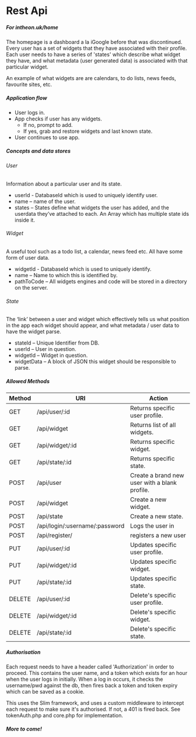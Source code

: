 # Rest Api 
##### For intheon.uk/home #####

The homepage is a dashboard a la iGoogle before that was discontinued. Every user has a set of widgets that they have associated with their profile. Each user needs to have a series of 'states' which describe what widget they have, and what metadata (user generated data) is associated with that particular widget.

An example of what widgets are are calendars, to do lists, news feeds, favourite sites, etc.

##### Application flow #####

- User logs in.
- App checks if user has any widgets.
  - If no, prompt to add.
  - If yes, grab and restore widgets and last known state.
- User continues to use app.

##### Concepts and data stores #####

###### User ######

Information about a particular user and its state. 

-	userId  - DatabaseId which is used to uniquely identify user.
-	name – name of the user.
-	states – States define what widgets the user has added, and the userdata they’ve attached to each. An Array which has multiple state ids inside it.

###### Widget ######

A useful tool such as a todo list, a calendar, news feed etc. All have some form of user data.

-	widgetId - DatabaseId which is used to uniquely identify.
-	name – Name to which this is identified by.
-	pathToCode – All widgets engines and code will be stored in a directory on the server.

###### State ######

The ‘link’ between a user and widget which effectively tells us what position in the app each widget should appear, and what metadata / user data to have the widget parse.

-	stateId – Unique Identifier from DB.
-	userId – User in question.
-	widgetId – Widget in question.
-	widgetData – A block of JSON this widget should be responsible to parse.

##### Allowed Methods #####

| Method | URI          | Action                     |
|--------|--------------|----------------------------|
| GET    | /api/user/:id | Returns specific user profile. |
| GET    | /api/widget | Returns list of all widgets. |
| GET    | /api/widget/:id | Returns specific widget. |
| GET    | /api/state/:id | Returns specific state. |
| POST  | /api/user | Create a brand new user with a blank profile. |
| POST  | /api/widget | Create a new widget. |
| POST  | /api/state | Create a new state. |
| POST  | /api/login/:username/:password | Logs the user in |
| POST  | /api/register/ | registers a new user |
| PUT    | /api/user/:id | Updates specific user profile. |
| PUT    | /api/widget/:id | Updates specific widget. |
| PUT    | /api/state/:id | Updates specific state. |
| DELETE    | /api/user/:id | Delete's specific user profile. |
| DELETE    | /api/widget/:id | Delete's specific widget. |
| DELETE    | /api/state/:id | Delete's specific state. |

##### Authorisation #####

Each request needs to have a header called 'Authorization' in order to proceed. This contains the user name, and a token which exists for an hour when the user logs in initially. When a log in occurs, it checks the username/pwd against the db, then fires back a token and token expiry which can be saved as a cookie.

This uses the Slim framework, and uses a custom middleware to intercept each request to make sure it's authorised. If not, a 401 is fired back. See tokenAuth.php and core.php for implementation.
##### More to come! #####
